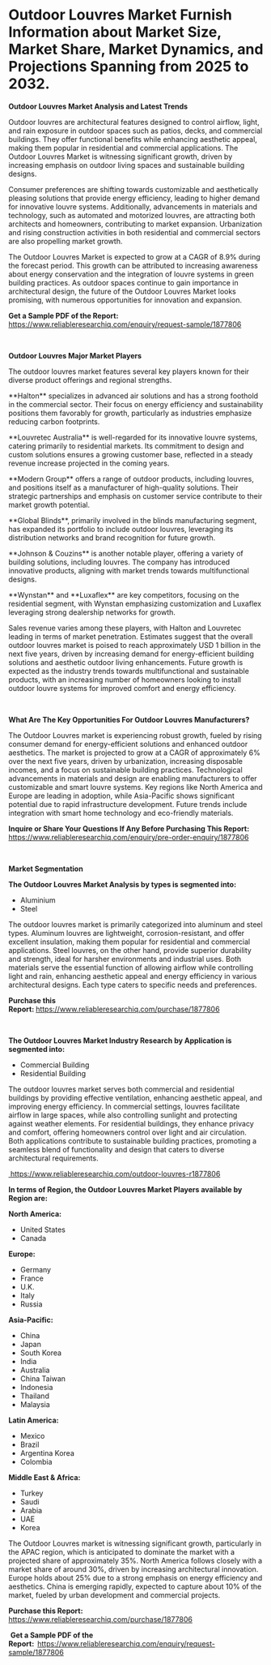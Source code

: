 <p><h1>Outdoor Louvres Market Furnish Information about Market Size, Market Share, Market Dynamics, and Projections Spanning from 2025 to 2032.</h1></p><p><strong>Outdoor Louvres Market Analysis and Latest Trends</strong></p>
<p><p>Outdoor louvres are architectural features designed to control airflow, light, and rain exposure in outdoor spaces such as patios, decks, and commercial buildings. They offer functional benefits while enhancing aesthetic appeal, making them popular in residential and commercial applications. The Outdoor Louvres Market is witnessing significant growth, driven by increasing emphasis on outdoor living spaces and sustainable building designs. </p><p>Consumer preferences are shifting towards customizable and aesthetically pleasing solutions that provide energy efficiency, leading to higher demand for innovative louvre systems. Additionally, advancements in materials and technology, such as automated and motorized louvres, are attracting both architects and homeowners, contributing to market expansion. Urbanization and rising construction activities in both residential and commercial sectors are also propelling market growth. </p><p>The Outdoor Louvres Market is expected to grow at a CAGR of 8.9% during the forecast period. This growth can be attributed to increasing awareness about energy conservation and the integration of louvre systems in green building practices. As outdoor spaces continue to gain importance in architectural design, the future of the Outdoor Louvres Market looks promising, with numerous opportunities for innovation and expansion.</p></p>
<p><strong>Get a Sample PDF of the Report:&nbsp;</strong> <a href="https://www.reliableresearchiq.com/enquiry/request-sample/1877806?utm_campaign=1906&utm_medium=2&utm_source=Github&utm_content=ia&utm_term=15042025&utm_id=outdoor-louvres">https://www.reliableresearchiq.com/enquiry/request-sample/1877806</a></p>
<p>&nbsp;</p>
<p><strong>Outdoor Louvres Major Market Players</strong></p>
<p><p>The outdoor louvres market features several key players known for their diverse product offerings and regional strengths. </p><p>**Halton** specializes in advanced air solutions and has a strong foothold in the commercial sector. Their focus on energy efficiency and sustainability positions them favorably for growth, particularly as industries emphasize reducing carbon footprints.</p><p>**Louvretec Australia** is well-regarded for its innovative louvre systems, catering primarily to residential markets. Its commitment to design and custom solutions ensures a growing customer base, reflected in a steady revenue increase projected in the coming years.</p><p>**Modern Group** offers a range of outdoor products, including louvres, and positions itself as a manufacturer of high-quality solutions. Their strategic partnerships and emphasis on customer service contribute to their market growth potential.</p><p>**Global Blinds**, primarily involved in the blinds manufacturing segment, has expanded its portfolio to include outdoor louvres, leveraging its distribution networks and brand recognition for future growth.</p><p>**Johnson & Couzins** is another notable player, offering a variety of building solutions, including louvres. The company has introduced innovative products, aligning with market trends towards multifunctional designs.</p><p>**Wynstan** and **Luxaflex** are key competitors, focusing on the residential segment, with Wynstan emphasizing customization and Luxaflex leveraging strong dealership networks for growth. </p><p>Sales revenue varies among these players, with Halton and Louvretec leading in terms of market penetration. Estimates suggest that the overall outdoor louvres market is poised to reach approximately USD 1 billion in the next five years, driven by increasing demand for energy-efficient building solutions and aesthetic outdoor living enhancements. Future growth is expected as the industry trends towards multifunctional and sustainable products, with an increasing number of homeowners looking to install outdoor louvre systems for improved comfort and energy efficiency.</p></p>
<p>&nbsp;</p>
<p><strong>What Are The Key Opportunities For Outdoor Louvres Manufacturers?</strong></p>
<p><p>The Outdoor Louvres market is experiencing robust growth, fueled by rising consumer demand for energy-efficient solutions and enhanced outdoor aesthetics. The market is projected to grow at a CAGR of approximately 6% over the next five years, driven by urbanization, increasing disposable incomes, and a focus on sustainable building practices. Technological advancements in materials and design are enabling manufacturers to offer customizable and smart louvre systems. Key regions like North America and Europe are leading in adoption, while Asia-Pacific shows significant potential due to rapid infrastructure development. Future trends include integration with smart home technology and eco-friendly materials.</p></p>
<p><strong>Inquire or Share Your Questions If Any Before Purchasing This Report:</strong> <a href="https://www.reliableresearchiq.com/enquiry/pre-order-enquiry/1877806?utm_campaign=1906&utm_medium=2&utm_source=Github&utm_content=ia&utm_term=15042025&utm_id=outdoor-louvres">https://www.reliableresearchiq.com/enquiry/pre-order-enquiry/1877806</a></p>
<p>&nbsp;</p>
<p><strong>Market Segmentation</strong></p>
<p><strong>The Outdoor Louvres Market Analysis by types is segmented into:</strong></p>
<p><ul><li>Aluminium</li><li>Steel</li></ul></p>
<p><p>The outdoor louvres market is primarily categorized into aluminum and steel types. Aluminum louvres are lightweight, corrosion-resistant, and offer excellent insulation, making them popular for residential and commercial applications. Steel louvres, on the other hand, provide superior durability and strength, ideal for harsher environments and industrial uses. Both materials serve the essential function of allowing airflow while controlling light and rain, enhancing aesthetic appeal and energy efficiency in various architectural designs. Each type caters to specific needs and preferences.</p></p>
<p><strong>Purchase this Report:&nbsp;</strong><a href="https://www.reliableresearchiq.com/purchase/1877806?utm_campaign=1906&utm_medium=2&utm_source=Github&utm_content=ia&utm_term=15042025&utm_id=outdoor-louvres">https://www.reliableresearchiq.com/purchase/1877806</a></p>
<p>&nbsp;</p>
<p><strong>The Outdoor Louvres Market Industry Research by Application is segmented into:</strong></p>
<p><ul><li>Commercial Building</li><li>Residential Building</li></ul></p>
<p><p>The outdoor louvres market serves both commercial and residential buildings by providing effective ventilation, enhancing aesthetic appeal, and improving energy efficiency. In commercial settings, louvres facilitate airflow in large spaces, while also controlling sunlight and protecting against weather elements. For residential buildings, they enhance privacy and comfort, offering homeowners control over light and air circulation. Both applications contribute to sustainable building practices, promoting a seamless blend of functionality and design that caters to diverse architectural requirements.</p></p>
<p><a href="https://www.reliableresearchiq.com/outdoor-louvres-r1877806?utm_campaign=1906&utm_medium=2&utm_source=Github&utm_content=ia&utm_term=15042025&utm_id=outdoor-louvres">&nbsp;https://www.reliableresearchiq.com/outdoor-louvres-r1877806</a></p>
<p><strong>In terms of Region, the Outdoor Louvres Market Players available by Region are:</strong></p>
<p>
    <p> <strong> North America: </strong>
        <ul>
            <li>United States</li>
            <li>Canada</li>
        </ul>
        </p> 
    <p> <strong> Europe: </strong>
        <ul>
            <li>Germany</li>
            <li>France</li>
            <li>U.K.</li>
            <li>Italy</li>
            <li>Russia</li>
        </ul>
        </p> 
    <p> <strong> Asia-Pacific: </strong>
        <ul>
            <li>China</li>
            <li>Japan</li>
            <li>South Korea</li>
            <li>India</li>
            <li>Australia</li>
            <li>China Taiwan</li>
            <li>Indonesia</li>
            <li>Thailand</li>
            <li>Malaysia</li>
        </ul>
        </p> 
    <p> <strong> Latin America: </strong>
        <ul>
            <li>Mexico</li>
            <li>Brazil</li>
            <li>Argentina Korea</li>
            <li>Colombia</li>
        </ul>
        </p> 
    <p> <strong> Middle East & Africa: </strong>
        <ul>
            <li>Turkey</li>
            <li>Saudi</li>
            <li>Arabia</li>
            <li>UAE</li>
            <li>Korea</li>
        </ul>
    </p>
    </p>
<p><p>The Outdoor Louvres market is witnessing significant growth, particularly in the APAC region, which is anticipated to dominate the market with a projected share of approximately 35%. North America follows closely with a market share of around 30%, driven by increasing architectural innovation. Europe holds about 25% due to a strong emphasis on energy efficiency and aesthetics. China is emerging rapidly, expected to capture about 10% of the market, fueled by urban development and commercial projects.</p></p>
<p><strong>Purchase this Report: </strong><a href="https://www.reliableresearchiq.com/purchase/1877806?utm_campaign=1906&utm_medium=2&utm_source=Github&utm_content=ia&utm_term=15042025&utm_id=outdoor-louvres">https://www.reliableresearchiq.com/purchase/1877806</a></p>
<p>&nbsp;<strong>Get a Sample PDF of the Report:&nbsp;&nbsp;</strong><a href="https://www.reliableresearchiq.com/enquiry/request-sample/1877806?utm_campaign=1906&utm_medium=2&utm_source=Github&utm_content=ia&utm_term=15042025&utm_id=outdoor-louvres">https://www.reliableresearchiq.com/enquiry/request-sample/1877806</a></p>
<p><strong></strong></p>
<p><p></p><p></p><p></p></p>